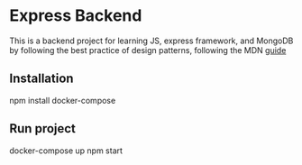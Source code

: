 # Express Backend

This is a backend project for learning JS, express framework, and MongoDB by following the best practice of design patterns, following the MDN [guide](https://developer.mozilla.org/en-US/docs/Learn/Server-side/Express_Nodejs)

## Installation

npm install
docker-compose

## Run project

docker-compose up
npm start
